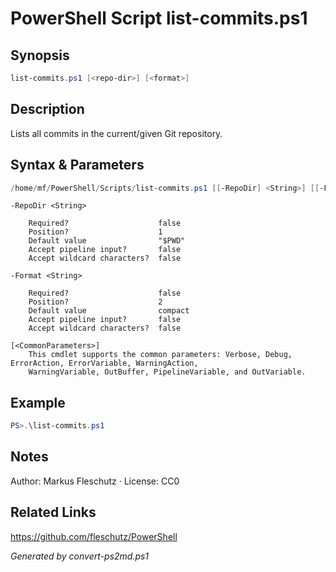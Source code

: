 # PowerShell Script list-commits.ps1

## Synopsis
```powershell
list-commits.ps1 [<repo-dir>] [<format>]
```

## Description
Lists all commits in the current/given Git repository.

## Syntax & Parameters
```powershell
/home/mf/PowerShell/Scripts/list-commits.ps1 [[-RepoDir] <String>] [[-Format] <String>] [<CommonParameters>]
```

```
-RepoDir <String>
    
    Required?                    false
    Position?                    1
    Default value                "$PWD"
    Accept pipeline input?       false
    Accept wildcard characters?  false
```

```
-Format <String>
    
    Required?                    false
    Position?                    2
    Default value                compact
    Accept pipeline input?       false
    Accept wildcard characters?  false
```

```
[<CommonParameters>]
    This cmdlet supports the common parameters: Verbose, Debug, ErrorAction, ErrorVariable, WarningAction, 
    WarningVariable, OutBuffer, PipelineVariable, and OutVariable.
```

## Example
```powershell
PS>.\list-commits.ps1
```


## Notes
Author: Markus Fleschutz · License: CC0

## Related Links
https://github.com/fleschutz/PowerShell

*Generated by convert-ps2md.ps1*
